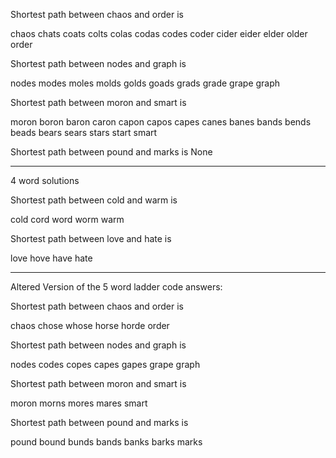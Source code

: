 Shortest path between chaos and order is

chaos
chats
coats
colts
colas
codas
codes
coder
cider
eider
elder
older
order

Shortest path between nodes and graph is

nodes
modes
moles
molds
golds
goads
grads
grade
grape
graph

Shortest path between moron and smart is

moron
boron
baron
caron
capon
capos
capes
canes
banes
bands
bends
beads
bears
sears
stars
start
smart

Shortest path between pound and marks is
None

----------------

4 word solutions

Shortest path between cold and warm is

cold
cord
word
worm
warm

Shortest path between love and hate is

love
hove
have
hate

------------------------


Altered Version of the 5 word ladder code answers:


Shortest path between chaos and order is

chaos
chose
whose
horse
horde
order

Shortest path between nodes and graph is

nodes
codes
copes
capes
gapes
grape
graph

Shortest path between moron and smart is

moron
morns
mores
mares
smart

Shortest path between pound and marks is

pound
bound
bunds
bands
banks
barks
marks
